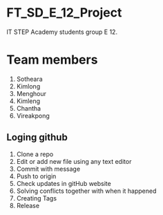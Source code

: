 # FT_SD_E_12_Project
IT STEP Academy students group E 12.

# Team members
1. Sotheara
2. Kimlong
3. Menghour
4. Kimleng
5. Chantha
6. Vireakpong

## Loging github
1. Clone a repo
2. Edit or add new file using any text editor
3. Commit with message
4. Push to origin
5. Check updates in gitHub website
6. Solving conflicts together with when it happened
7. Creating Tags
8. Release
